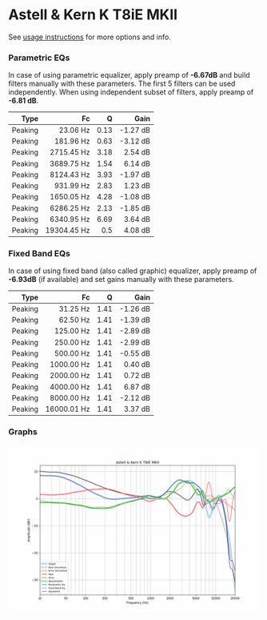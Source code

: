 # Astell & Kern K T8iE MKII
See [usage instructions](https://github.com/jaakkopasanen/AutoEq#usage) for more options and info.

### Parametric EQs
In case of using parametric equalizer, apply preamp of **-6.67dB** and build filters manually
with these parameters. The first 5 filters can be used independently.
When using independent subset of filters, apply preamp of **-6.81 dB**.

| Type    | Fc          |    Q | Gain     |
|--------:|------------:|-----:|---------:|
| Peaking | 23.06 Hz    | 0.13 | -1.27 dB |
| Peaking | 181.96 Hz   | 0.63 | -3.12 dB |
| Peaking | 2715.45 Hz  | 3.18 | 2.54 dB  |
| Peaking | 3689.75 Hz  | 1.54 | 6.14 dB  |
| Peaking | 8124.43 Hz  | 3.93 | -1.97 dB |
| Peaking | 931.99 Hz   | 2.83 | 1.23 dB  |
| Peaking | 1650.05 Hz  | 4.28 | -1.08 dB |
| Peaking | 6286.25 Hz  | 2.13 | -1.85 dB |
| Peaking | 6340.95 Hz  | 6.69 | 3.64 dB  |
| Peaking | 19304.45 Hz | 0.5  | 4.08 dB  |

### Fixed Band EQs
In case of using fixed band (also called graphic) equalizer, apply preamp of **-6.93dB**
(if available) and set gains manually with these parameters.

| Type    | Fc          |    Q | Gain     |
|--------:|------------:|-----:|---------:|
| Peaking | 31.25 Hz    | 1.41 | -1.26 dB |
| Peaking | 62.50 Hz    | 1.41 | -1.39 dB |
| Peaking | 125.00 Hz   | 1.41 | -2.89 dB |
| Peaking | 250.00 Hz   | 1.41 | -2.99 dB |
| Peaking | 500.00 Hz   | 1.41 | -0.55 dB |
| Peaking | 1000.00 Hz  | 1.41 | 0.40 dB  |
| Peaking | 2000.00 Hz  | 1.41 | 0.72 dB  |
| Peaking | 4000.00 Hz  | 1.41 | 6.87 dB  |
| Peaking | 8000.00 Hz  | 1.41 | -2.12 dB |
| Peaking | 16000.01 Hz | 1.41 | 3.37 dB  |

### Graphs
![](./Astell%20&%20Kern%20K%20T8iE%20MKII.png)